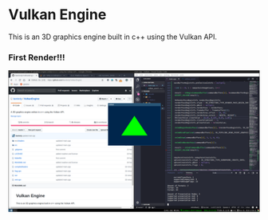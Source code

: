 # Vulkan Engine

This is an 3D graphics engine built in c++ using the Vulkan API.

### First Render!!!

![alt text](screenshots/firstRender.png "First Render!")
